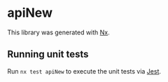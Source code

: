 # apiNew

This library was generated with [Nx](https://nx.dev).

## Running unit tests

Run `nx test apiNew` to execute the unit tests via [Jest](https://jestjs.io).
